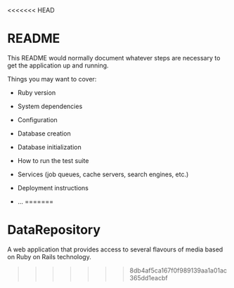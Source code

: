 <<<<<<< HEAD
# README

This README would normally document whatever steps are necessary to get the
application up and running.

Things you may want to cover:

* Ruby version

* System dependencies

* Configuration

* Database creation

* Database initialization

* How to run the test suite

* Services (job queues, cache servers, search engines, etc.)

* Deployment instructions

* ...
=======
# DataRepository
A web application that provides access to several flavours of media based on Ruby on Rails technology.
>>>>>>> 8db4af5ca167f0f989139aa1a01ac365dd1eacbf